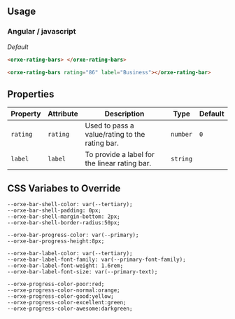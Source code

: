 ## Usage

### Angular / javascript

_Default_

```html
<orxe-rating-bars> </orxe-rating-bars>
```
```html
<orxe-rating-bars rating="86" label="Business"></orxe-rating-bar>
```

## Properties

| Property | Attribute | Description                                    | Type     | Default  |
| -------- | --------- | ---------------------------------------------- | -------- | -------- |
| `rating` | `rating`  | Used to pass a value/rating to the rating bar. | `number` | `0`      |
| `label`  | `label`   | To provide a label for the linear rating bar.  | `string` |          |

## CSS Variabes to Override

    --orxe-bar-shell-color: var(--tertiary);
    --orxe-bar-shell-padding: 0px;
    --orxe-bar-shell-margin-bottom: 2px;
    --orxe-bar-shell-border-radius:50px;

    --orxe-bar-progress-color: var(--primary);
    --orxe-bar-progress-height:8px;

    --orxe-bar-label-color: var(--tertiary);
    --orxe-bar-label-font-family: var(--primary-font-family);
    --orxe-bar-label-font-weight: 1.6rem;
    --orxe-bar-label-font-size: var(--primary-text);

    --orxe-progress-color-poor:red;
    --orxe-progress-color-normal:orange;
    --orxe-progress-color-good:yellow;
    --orxe-progress-color-excellent:green;
    --orxe-progress-color-awesome:darkgreen;
